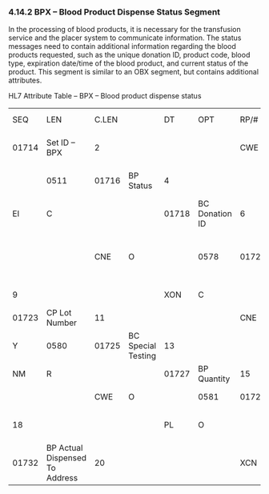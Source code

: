 ### 4.14.2 BPX – Blood Product Dispense Status Segment

In the processing of blood products, it is necessary for the transfusion service and the placer system to communicate information. The status messages need to contain additional information regarding the blood products requested, such as the unique donation ID, product code, blood type, expiration date/time of the blood product, and current status of the product. This segment is similar to an OBX segment, but contains additional attributes.

HL7 Attribute Table – BPX – Blood product dispense status

|     |     |     |     |     |     |     |     |     |     |     |     |     |     |     |     |     |     |
| --- | --- | --- | --- | --- | --- | --- | --- | --- | --- | --- | --- | --- | --- | --- | --- | --- | --- |
| SEQ | LEN | C.LEN |  | DT | OPT | RP/# | TBL# | ITEM # | ELEMENT NAME | 1 | 1..4 |  |  | SI | R |  |  |
| 01714 | Set ID – BPX | 2 |  |  |  | CWE | R |  | 0510 | 01715 | BP Dispense Status | 3 | 1..1 |  |  | ID | R |
|  | 0511 | 01716 | BP Status | 4 |  |  |  | DTM | R |  |  | 01717 | BP Date/Time of Status | 5 |  |  |  |
| EI | C |  |  | 01718 | BC Donation ID | 6 |  |  |  | CNE | C |  | 0577 | 01719 | BC Component | 7 |  |
|  |  | CNE | O |  | 0578 | 01720 | BC Donation Type / Intended Use | 8 |  |  |  | CWE | C |  | 0512 | 01721 | CP Commercial Product |
| 9 |  |  |  | XON | C |  |  | 01722 | CP Manufacturer | 10 |  |  |  | EI | C |  |  |
| 01723 | CP Lot Number | 11 |  |  |  | CNE | O |  | 0579 | 01724 | BP Blood Group | 12 |  |  |  | CNE | O |
| Y | 0580 | 01725 | BC Special Testing | 13 |  |  |  | DTM | O |  |  | 01726 | BP Expiration Date/Time | 14 |  | 5= |  |
| NM | R |  |  | 01727 | BP Quantity | 15 |  | 5= |  | NM | O |  |  | 01728 | BP Amount | 16 |  |
|  |  | CWE | O |  | 0581 | 01729 | BP Units | 17 |  |  |  | EI | O |  |  | 01730 | BP Unique ID |
| 18 |  |  |  | PL | O |  |  | 01731 | BP Actual Dispensed To Location | 19 |  |  |  | XAD | O |  |  |
| 01732 | BP Actual Dispensed To Address | 20 |  |  |  | XCN | O |  |  | 01733 | BP Dispensed to Receiver | 21 |  |  |  | XCN | O |
